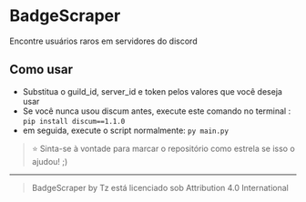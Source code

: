 # BadgeScraper

Encontre usuários raros em servidores do discord

## Como usar
- Substitua o guild_id, server_id e token pelos valores que você deseja usar
- Se você nunca usou discum antes, execute este comando no terminal : ```pip install discum==1.1.0```
- em seguida, execute o script normalmente: ```py main.py```

> ⭐ Sinta-se à vontade para marcar o repositório como estrela se isso o ajudou! ;)

----

> BadgeScraper by Tz está licenciado sob Attribution 4.0 International
